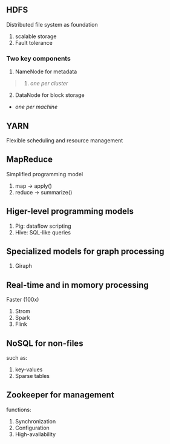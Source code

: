 ## HDFS
Distributed file system as foundation  
1. scalable storage
2. Fault tolerance 

### Two key components
1. NameNode for metadata
>  1. *one per cluster*
2. DataNode for block storage  
- *one per machine*

## YARN
Flexible scheduling and resource management

## MapReduce
Simplified programming model
1. map -> apply()
2. reduce -> summarize()

## Higer-level programming models
1. Pig: dataflow scripting
2. Hive: SQL-like queries

## Specialized models for graph processing
1. Giraph

## Real-time and in momory processing
Faster (100x)
1. Strom
2. Spark
3. Flink

## NoSQL for non-files
such as:
1. key-values
2. Sparse tables

## Zookeeper for management
functions:
1. Synchronization
2. Configuration
3. High-availability
